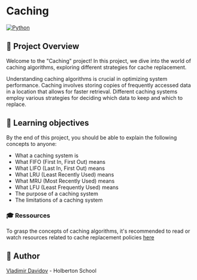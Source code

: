 # Caching

[![Python](https://img.shields.io/badge/Python-3.9-blue?style=for-the-badge&logo=python&logoColor=white)](https://www.python.org/)



## 🧐 Project Overview

Welcome to the "Caching" project! In this project, we dive into the world of caching algorithms, exploring different strategies for cache replacement.

Understanding caching algorithms is crucial in optimizing system performance. Caching involves storing copies of frequently accessed data in a location that allows for faster retrieval. Different caching systems employ various strategies for deciding which data to keep and which to replace.

## 📖 Learning objectives
By the end of this project, you should be able to explain the following concepts to anyone:

- What a caching system is
- What FIFO (First In, First Out) means
- What LIFO (Last In, First Out) means
- What LRU (Least Recently Used) means
- What MRU (Most Recently Used) means
- What LFU (Least Frequently Used) means
- The purpose of a caching system
- The limitations of a caching system

### 🎓 Ressources

To grasp the concepts of caching algorithms, it's recommended to read or watch resources related to cache replacement policies [here](https://en.wikipedia.org/wiki/Cache_replacement_policies#First_In_First_Out_%28FIFO%29)

##  🙇 Author

[Vladimir Davidov](https://github.com/v-dav) - Holberton School
